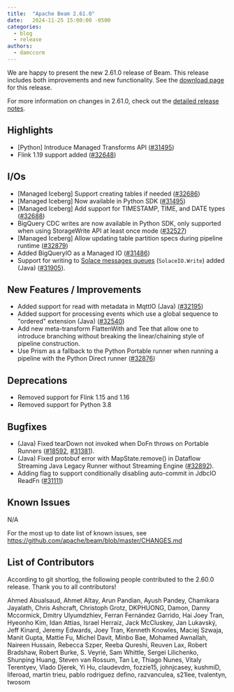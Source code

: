 ```yaml
---
title:  "Apache Beam 2.61.0"
date:   2024-11-25 15:00:00 -0500
categories:
  - blog
  - release
authors:
  - damccorm
---
```

<!--
Licensed under the Apache License, Version 2.0 (the "License");
you may not use this file except in compliance with the License.
You may obtain a copy of the License at
http://www.apache.org/licenses/LICENSE-2.0
Unless required by applicable law or agreed to in writing, software
distributed under the License is distributed on an "AS IS" BASIS,
WITHOUT WARRANTIES OR CONDITIONS OF ANY KIND, either express or implied.
See the License for the specific language governing permissions and
limitations under the License.
-->

We are happy to present the new 2.61.0 release of Beam.
This release includes both improvements and new functionality.
See the [download page](/get-started/downloads/#2610-2024-11-25) for this release.

<!--more-->

For more information on changes in 2.61.0, check out the [detailed release notes](https://github.com/apache/beam/milestone/25).

## Highlights

* [Python] Introduce Managed Transforms API ([#31495](https://github.com/apache/beam/pull/31495))
* Flink 1.19 support added ([#32648](https://github.com/apache/beam/pull/32648))

## I/Os

* [Managed Iceberg] Support creating tables if needed ([#32686](https://github.com/apache/beam/pull/32686))
* [Managed Iceberg] Now available in Python SDK ([#31495](https://github.com/apache/beam/pull/31495))
* [Managed Iceberg] Add support for TIMESTAMP, TIME, and DATE types ([#32688](https://github.com/apache/beam/pull/32688))
* BigQuery CDC writes are now available in Python SDK, only supported when using StorageWrite API at least once mode ([#32527](https://github.com/apache/beam/issues/32527))
* [Managed Iceberg] Allow updating table partition specs during pipeline runtime ([#32879](https://github.com/apache/beam/pull/32879))
* Added BigQueryIO as a Managed IO ([#31486](https://github.com/apache/beam/pull/31486))
* Support for writing to [Solace messages queues](https://solace.com/) (`SolaceIO.Write`) added (Java) ([#31905](https://github.com/apache/beam/issues/31905)).

## New Features / Improvements

* Added support for read with metadata in MqttIO (Java) ([#32195](https://github.com/apache/beam/issues/32195))
* Added support for processing events which use a global sequence to "ordered" extension (Java) ([#32540](https://github.com/apache/beam/pull/32540))
* Add new meta-transform FlattenWith and Tee that allow one to introduce branching
  without breaking the linear/chaining style of pipeline construction.
* Use Prism as a fallback to the Python Portable runner when running a pipeline with the Python Direct runner ([#32876](https://github.com/apache/beam/pull/32876))

## Deprecations

* Removed support for Flink 1.15 and 1.16
* Removed support for Python 3.8

## Bugfixes

* (Java) Fixed tearDown not invoked when DoFn throws on Portable Runners ([#18592](https://github.com/apache/beam/issues/18592), [#31381](https://github.com/apache/beam/issues/31381)).
* (Java) Fixed protobuf error with MapState.remove() in Dataflow Streaming Java Legacy Runner without Streaming Engine ([#32892](https://github.com/apache/beam/issues/32892)).
* Adding flag to support conditionally disabling auto-commit in JdbcIO ReadFn ([#31111](https://github.com/apache/beam/issues/31111))

## Known Issues

N/A

For the most up to date list of known issues, see https://github.com/apache/beam/blob/master/CHANGES.md

## List of Contributors

According to git shortlog, the following people contributed to the 2.60.0 release. Thank you to all contributors!

Ahmed Abualsaud, Ahmet Altay, Arun Pandian, Ayush Pandey, Chamikara Jayalath, Chris Ashcraft, Christoph Grotz, DKPHUONG, Damon, Danny Mccormick, Dmitry Ulyumdzhiev, Ferran Fernández Garrido, Hai Joey Tran, Hyeonho Kim, Idan Attias, Israel Herraiz, Jack McCluskey, Jan Lukavský, Jeff Kinard, Jeremy Edwards, Joey Tran, Kenneth Knowles, Maciej Szwaja, Manit Gupta, Mattie Fu, Michel Davit, Minbo Bae, Mohamed Awnallah, Naireen Hussain, Rebecca Szper, Reeba Qureshi, Reuven Lax, Robert Bradshaw, Robert Burke, S. Veyrié, Sam Whittle, Sergei Lilichenko, Shunping Huang, Steven van Rossum, Tan Le, Thiago Nunes, Vitaly Terentyev, Vlado Djerek, Yi Hu, claudevdm, fozzie15, johnjcasey, kushmiD, liferoad, martin trieu, pablo rodriguez defino, razvanculea, s21lee, tvalentyn, twosom
